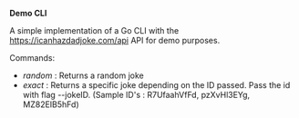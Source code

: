 **Demo CLI**

A simple implementation of a Go CLI with the https://icanhazdadjoke.com/api API for demo purposes.  

Commands:

- _random_ : Returns a random joke
- _exact_ : Returns a specific joke depending on the ID passed. Pass the id with flag --jokeID.
            (Sample ID's : R7UfaahVfFd, pzXvHl3EYg, MZ82EIB5hFd)